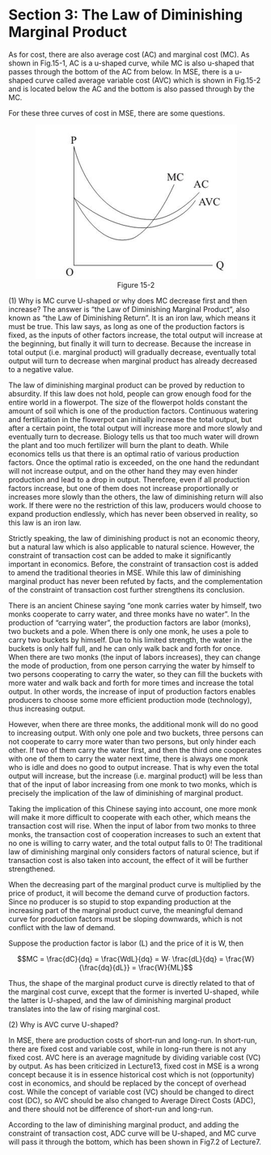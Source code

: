 # Section 3: The Law of Diminishing Marginal Product

As for cost, there are also average cost (AC) and marginal cost (MC). As shown in Fig.15-1, AC is a u-shaped curve, while MC is also u-shaped that passes through the bottom of the AC from below. In MSE, there is a u-shaped curve called average variable cost (AVC) which is shown in Fig.15-2 and is located below the AC and the bottom is also passed through by the MC.

For these three curves of cost in MSE, there are some questions.

<div align="center">
  <img src= "./image/figure15-2.jpg" />
</div>
<div align= "center">
Figure 15-2
</div>

(1) Why is MC curve U-shaped or why does MC decrease first and then increase?
The answer is “the Law of Diminishing Marginal Product”, also known as “the Law of Diminishing Return”. It is an iron law, which means it must be true. This law says, as long as one of the production factors is fixed, as the inputs of other factors increase, the total output will increase at the beginning, but finally it will turn to decrease. Because the increase in total output (i.e. marginal product) will gradually decrease, eventually total output will turn to decrease when marginal product has already decreased to a negative value.

The law of diminishing marginal product can be proved by reduction to absurdity. If this law does not hold, people can grow enough food for the entire world in a flowerpot. The size of the flowerpot holds constant the amount of soil which is one of the production factors. Continuous watering and fertilization in the flowerpot can initially increase the total output, but after a certain point, the total output will increase more and more slowly and eventually turn to decrease. Biology tells us that too much water will drown the plant and too much fertilizer will burn the plant to death. While economics tells us that there is an optimal ratio of various production factors. Once the optimal ratio is exceeded, on the one hand the redundant will not increase output, and on the other hand they may even hinder production and lead to a drop in output. Therefore, even if all production factors increase, but one of them does not increase proportionally or increases more slowly than the others, the law of diminishing return will also work. If there were no the restriction of this law, producers would choose to expand production endlessly, which has never been observed in reality, so this law is an iron law.

Strictly speaking, the law of diminishing product is not an economic theory, but a natural law which is also applicable to natural science. However, the constraint of transaction cost can be added to make it significantly important in economics. Before, the constraint of transaction cost is added to amend the traditional theories in MSE. While this law of diminishing marginal product has never been refuted by facts, and the complementation of the constraint of transaction cost further strengthens its conclusion.

There is an ancient Chinese saying “one monk carries water by himself, two monks cooperate to carry water, and three monks have no water”. In the production of “carrying water”, the production factors are labor (monks), two buckets and a pole. When there is only one monk, he uses a pole to carry two buckets by himself. Due to his limited strength, the water in the buckets is only half full, and he can only walk back and forth for once. When there are two monks (the input of labors increases), they can change the mode of production, from one person carrying the water by himself to two persons cooperating to carry the water, so they can fill the buckets with more water and walk back and forth for more times and increase the total output. In other words, the increase of input of production factors enables producers to choose some more efficient production mode (technology), thus increasing output.

However, when there are three monks, the additional monk will do no good to increasing output. With only one pole and two buckets, three persons can not cooperate to carry more water than two persons, but only hinder each other. If two of them carry the water first, and then the third one cooperates with one of them to carry the water next time, there is always one monk who is idle and does no good to output increase. That is why even the total output will increase, but the increase (i.e. marginal product) will be less than that of the input of labor increasing from one monk to two monks, which is precisely the implication of the law of diminishing of marginal product.

Taking the implication of this Chinese saying into account, one more monk will make it more difficult to cooperate with each other, which means the transaction cost will rise. When the input of labor from two monks to three monks, the transaction cost of cooperation increases to such an extent that no one is willing to carry water, and the total output falls to 0! The traditional law of diminishing marginal only considers factors of natural science, but if transaction cost is also taken into account, the effect of it will be further strengthened.

When the decreasing part of the marginal product curve is multiplied by the price of product, it will become the demand curve of production factors. Since no producer is so stupid to stop expanding production at the increasing part of the marginal product curve, the meaningful demand curve for production factors must be sloping downwards, which is not conflict with the law of demand.

Suppose the production factor is labor (L) and the price of it is W, then

$$MC = \frac{dC}{dq} = \frac{WdL}{dq} = W∙ \frac{dL}{dq} = \frac{W}{\frac{dq}{dL}} = \frac{W}{ML}$$

Thus, the shape of the marginal product curve is directly related to that of the marginal cost curve, except that the former is inverted U-shaped, while the latter is U-shaped, and the law of diminishing marginal product translates into the law of rising marginal cost.

(2) Why is AVC curve U-shaped?

In MSE, there are production costs of short-run and long-run. In short-run, there are fixed cost and variable cost, while in long-run there is not any fixed cost. AVC here is an average magnitude by dividing variable cost (VC) by output. As has been criticized in Lecture13, fixed cost in MSE is a wrong concept because it is in essence historical cost which is not (opportunity) cost in economics, and should be replaced by the concept of overhead cost. While the concept of variable cost (VC) should be changed to direct cost (DC), so AVC should be also changed to Average Direct Costs (ADC), and there should not be difference of short-run and long-run.

According to the law of diminishing marginal product, and adding the constraint of transaction cost, ADC curve will be U-shaped, and MC curve will pass it through the bottom, which has been shown in Fig7.2 of Lecture7.

<script>
MathJax = {
  tex: {
    inlineMath: [['$', '$'], ['\\(', '\\)']]
  }
};
</script>
<script id="MathJax-script" async
  src="https://cdn.jsdelivr.net/npm/mathjax@3/es5/tex-chtml.js">
</script>